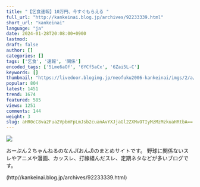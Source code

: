 ```yaml
---
title: "【乞食速報】10万円、今すぐもらえる "
full_url: "http://kankeinai.blog.jp/archives/92233339.html"
short_url: "kankeinai"
language: "ja"
date: 2024-01-28T20:08:00+0900
lastmod: 
draft: false
author: []
categories: []
tags: ['乞食', '速報', '関係']
encoded_tags: ['5Lme6aOf', '6YCf5aCx', '6Zai5L-C']
keywords: []
thumbnail: "https://livedoor.blogimg.jp/neofuku2006-kankeinai/imgs/2/a/2a80089b-s.jpg"
popular: 804
latest: 1451
trend: 1674
featured: 585
views: 1251
comments: 144
weight: 3
slug: aHR0cC8va2Fua2VpbmFpLmJsb2cuanAvYXJjaGl2ZXMvOTIyMzMzMzkuaHRtbA==
---
```


![](https://livedoor.blogimg.jp/neofuku2006-kankeinai/imgs/2/a/2a80089b-s.jpg)

<div> <p id='blog-description'>おーぷん２ちゃんねるのなんJ(おんJ)のまとめサイトです。 野球に関係ないスレやアニメや漫画、カッスレ、打線組んだスレ、定期ネタなどが多いブログです。</p> </div>

(http//kankeinai.blog.jp/archives/92233339.html)
